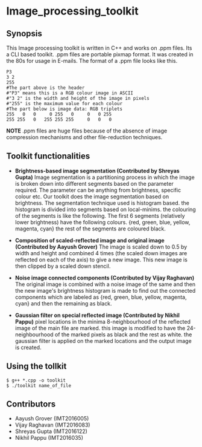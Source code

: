 # Image_processing_toolkit

## Synopsis

This Image processing toolkit is written in C++ and works on .ppm files. Its a CLI based toolkit.
.ppm files are portable pixmap format. It was created in the 80s for usage in E-mails. 
The format of a .ppm file looks like this. 
```
P3
3 2
255
#The part above is the header
#"P3" means this is a RGB colour image in ASCII
#"3 2" is the width and height of the image in pixels
#"255" is the maximum value for each colour
#The part below is image data: RGB triplets
255   0   0     0 255   0     0   0 255
255 255   0   255 255 255     0   0   0
```
**NOTE**
.ppm files are huge files because of the absence of image compression mechanisms and other file-reduction techniques. 

## Toolkit functionalities

* **Brightness-based image segmentation (Contributed by Shreyas Gupta)**
	Image segmentation is a partitioning process in which the image is broken down into different segments based on the parameter
    required. The parameter can be anything from brightness, specific colour etc. Our toolkit does the image segmentation based on
    brightness. The segmentation technique used is histogram based. the histogram is divided into segments based on local-minims. 
    the colouring of the segments is like the following. 
      The first 6 segments (relatively lower brightness) have the following colours. {red, green, blue, yellow, magenta, cyan} 
      the rest of the segments are coloured black.
      


* **Composition of scaled-reflected image and original image (Contributed by Aayush Grover)**
	The image is scaled down to 0.5 by width and height and combined 4 times (the scaled down images are reflected on each of the axis) to give a new image. This new image is then clipped 
    by a scaled down stencil.
 


* **Noise image connected components (Contributed by Vijay Raghavan)**
	The original image is combined with a noise image of the same and then the new image's brightness histogram is made to find out 
    the connected components which are labeled as {red, green, blue, yellow, magenta, cyan} and then the remaining as black. 
    


* **Gaussian filter on special reflected image (Contributed by Nikhil Pappu)**
    pixel locations in the minima 8-neighbourhood of the reflected image of the main file are marked.
    this image is modified to have the 24-neighbourhood of the marked pixels as black and the rest as white. the gaussian filter is applied
    on the marked locations and the output image is created.

## Using the tollkit

```
$ g++ *.cpp -o toolkit
$ ./toolkit name_of_file 
```

## Contributors
  * Aayush Grover (IMT2016005)
  * Vijay Raghavan (IMT2016083)
  * Shreyas Gupta (IMT2016122)
  * Nikhil Pappu (IMT2016035)
